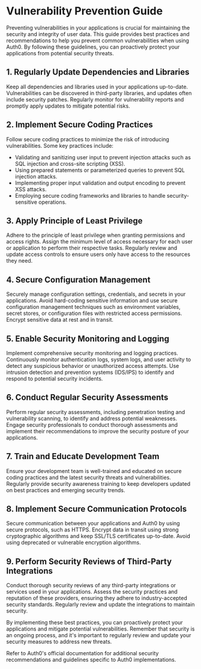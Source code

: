 # Vulnerability Prevention Guide

Preventing vulnerabilities in your applications is crucial for maintaining the security and integrity of user data. This guide provides best practices and recommendations to help you prevent common vulnerabilities when using Auth0. By following these guidelines, you can proactively protect your applications from potential security threats.

## 1. Regularly Update Dependencies and Libraries

Keep all dependencies and libraries used in your applications up-to-date. Vulnerabilities can be discovered in third-party libraries, and updates often include security patches. Regularly monitor for vulnerability reports and promptly apply updates to mitigate potential risks.

## 2. Implement Secure Coding Practices

Follow secure coding practices to minimize the risk of introducing vulnerabilities. Some key practices include:

- Validating and sanitizing user input to prevent injection attacks such as SQL injection and cross-site scripting (XSS).
- Using prepared statements or parameterized queries to prevent SQL injection attacks.
- Implementing proper input validation and output encoding to prevent XSS attacks.
- Employing secure coding frameworks and libraries to handle security-sensitive operations.

## 3. Apply Principle of Least Privilege

Adhere to the principle of least privilege when granting permissions and access rights. Assign the minimum level of access necessary for each user or application to perform their respective tasks. Regularly review and update access controls to ensure users only have access to the resources they need.

## 4. Secure Configuration Management

Securely manage configuration settings, credentials, and secrets in your applications. Avoid hard-coding sensitive information and use secure configuration management techniques such as environment variables, secret stores, or configuration files with restricted access permissions. Encrypt sensitive data at rest and in transit.

## 5. Enable Security Monitoring and Logging

Implement comprehensive security monitoring and logging practices. Continuously monitor authentication logs, system logs, and user activity to detect any suspicious behavior or unauthorized access attempts. Use intrusion detection and prevention systems (IDS/IPS) to identify and respond to potential security incidents.

## 6. Conduct Regular Security Assessments

Perform regular security assessments, including penetration testing and vulnerability scanning, to identify and address potential weaknesses. Engage security professionals to conduct thorough assessments and implement their recommendations to improve the security posture of your applications.

## 7. Train and Educate Development Team

Ensure your development team is well-trained and educated on secure coding practices and the latest security threats and vulnerabilities. Regularly provide security awareness training to keep developers updated on best practices and emerging security trends.

## 8. Implement Secure Communication Protocols

Secure communication between your applications and Auth0 by using secure protocols, such as HTTPS. Encrypt data in transit using strong cryptographic algorithms and keep SSL/TLS certificates up-to-date. Avoid using deprecated or vulnerable encryption algorithms.

## 9. Perform Security Reviews of Third-Party Integrations

Conduct thorough security reviews of any third-party integrations or services used in your applications. Assess the security practices and reputation of these providers, ensuring they adhere to industry-accepted security standards. Regularly review and update the integrations to maintain security.

By implementing these best practices, you can proactively protect your applications and mitigate potential vulnerabilities. Remember that security is an ongoing process, and it's important to regularly review and update your security measures to address new threats.

Refer to Auth0's official documentation for additional security recommendations and guidelines specific to Auth0 implementations.

